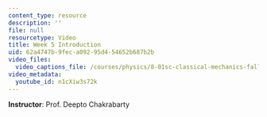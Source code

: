```yaml
---
content_type: resource
description: ''
file: null
resourcetype: Video
title: Week 5 Introduction
uid: 62a4747b-9fec-a092-95d4-54652b687b2b
video_files:
  video_captions_file: /courses/physics/8-01sc-classical-mechanics-fall-2016/week-5-momentum-and-impulse/week-5-introduction/week-5-introduction/n1cXiw3s72k.vtt
video_metadata:
  youtube_id: n1cXiw3s72k
---
```


**Instructor**: Prof. Deepto Chakrabarty